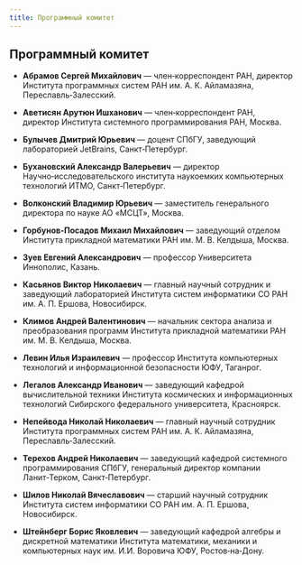 ```yaml
---
title: Программный комитет
---
```


## Программный комитет

* **Абрамов Сергей Михайлович** — член‑корреспондент РАН, директор Института программных систем РАН им. А. К. Айламазяна, Переславль‑Залесский.

* **Аветисян Арутюн Ишханович** — член‑корреспондент РАН, директор Института системного программирования РАН, Москва.

* **Булычев Дмитрий Юрьевич** — доцент СПбГУ, заведующий лабораторией JetBrains, Санкт‑Петербург.

* **Бухановский Александр Валерьевич** —  директор Научно‑исследовательского института наукоемких компьютерных технологий ИТМО, Санкт‑Петербург.

* **Волконский Владимир Юрьевич** — заместитель генерального директора по науке АО «МСЦТ», Москва.      

* **Горбунов‑Посадов Михаил Михайлович** — заведующий отделом Института прикладной математики РАН им. М. В. Келдыша, Москва.

* **Зуев Евгений Александрович** — профессор Университета Иннополис, Казань.

* **Касьянов Виктор Николаевич** — главный научный сотрудник и заведующий лабораторией Института систем информатики СО РАН им. А. П. Ершова, Новосибирск.

* **Климов Андрей Валентинович** — начальник сектора анализа и преобразования программ
Института прикладной математики РАН им. М. В. Келдыша, Москва.

* **Левин Илья Израилевич** — профессор Института компьютерных технологий и информационной безопасности ЮФУ, Таганрог.

* **Легалов Александр Иванович** —  заведующий кафедрой вычислительной техники Института космических и информационных технологий Сибирского федерального университета, Красноярск.

* **Непейвода Николай Николаевич**  —  главный научный сотрудник Института программных систем РАН им. А. К. Айламазяна, Переславль‑Залесский.

* **Терехов Андрей Николаевич** — заведующий кафедрой системного программирования СПбГУ, генеральный директор компании Ланит‑Терком, Санкт‑Петербург.

* **Шилов Николай Вячеславович** — старший научный сотрудник Института систем информатики СО РАН им. А. П. Ершова, Новосибирск.

* **Штейнберг Борис Яковлевич** — заведующий кафедрой алгебры и дискретной математики Института математики, механики и компьютерных наук им. И.И. Воровича ЮФУ, Ростов‑на‑Дону.
